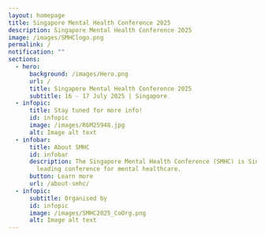 ```yaml
---
layout: homepage
title: Singapore Mental Health Conference 2025
description: Singapore Mental Health Conference 2025
image: /images/SMHClogo.png
permalink: /
notification: ""
sections:
  - hero:
      background: /images/Hero.png
      url: /
      title: Singapore Mental Health Conference 2025
      subtitle: 16 - 17 July 2025 | Singapore
  - infopic:
      title: Stay tuned for more info!
      id: infopic
      image: /images/R6M25948.jpg
      alt: Image alt text
  - infobar:
      title: About SMHC
      id: infobar
      description: The Singapore Mental Health Conference (SMHC) is Singapore's
        leading conference for mental healthcare.
      button: Learn more
      url: /about-smhc/
  - infopic:
      subtitle: Organised by
      id: infopic
      image: /images/SMHC2025_CoOrg.png
      alt: Image alt text
---
```

